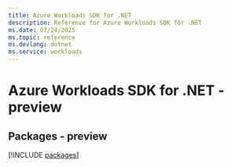 ```yaml
---
title: Azure Workloads SDK for .NET
description: Reference for Azure Workloads SDK for .NET
ms.date: 07/24/2025
ms.topic: reference
ms.devlang: dotnet
ms.service: workloads
---
```

# Azure Workloads SDK for .NET - preview
## Packages - preview
[!INCLUDE [packages](workloads-index.md)]